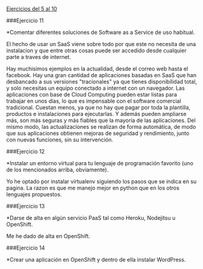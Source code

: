 [Ejercicios del 5 al 10](https://github.com/torresj/IV-GII-13-14/blob/master/ejercicios4-9.md)

###Ejercicio 11
   
   *Comentar diferentes soluciones de Software as a Service de uso habitual.

   El hecho de usar un SaaS viene sobre todo por que este no necesita de una instalacion
   y que entre otras cosas puede ser accedido desde cualquier parte a traves de internet.

   Hay muchisimos ejemplos en la actualidad, desde el correo web hasta el facebook. Hay 
   una gran cantidad de aplicaciones basadas en SaaS que han desbancado a sus versiones
   "tracionales" ya que tienes disponibilidad total, y solo necesitas un equipo conectado 
   a internet con un navegador. Las aplicaciones con base de Cloud Computing pueden estar
   listas para trabajar en unos días, lo que es impensable con el software comercial 
   tradicional. Cuestan menos, ya que no hay que pagar por toda la plantilla, productos e 
   instalaciones para ejecutarlas. Y además pueden ampliarse más, son más seguras y más 
   fiables que la mayoría de las aplicaciones. Del mismo modo, las actualizaciones se 
   realizan de forma automática, de modo que sus aplicaciones obtienen mejoras de seguridad 
   y rendimiento, junto con nuevas funciones, sin su intervención.

###Ejercicio 12

   *Instalar un entorno virtual para tu lenguaje de programación favorito (uno de los mencionados arriba, obviamente).

   Yo he optado por instalar virtualenv siguiendo los pasos que se indica en su pagina. La
   razon es que me manejo mejor en python que en los otros lenguajes propuestos.

###Ejercicio 13

   *Darse de alta en algún servicio PaaS tal como Heroku, Nodejitsu u OpenShift.

   Me he dado de alta en OpenShift.

###Ejercicio 14

   *Crear una aplicación en OpenShift y dentro de ella instalar WordPress.
